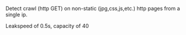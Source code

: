 Detect crawl (http GET) on non-static (jpg,css,js,etc.) http pages from a single ip.

Leakspeed of 0.5s, capacity of 40
